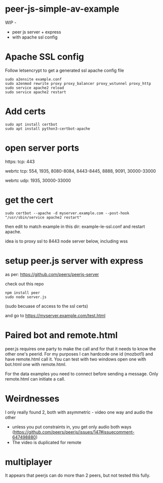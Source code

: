# peer-js-simple-av-example

WIP -

 * peer js server + express
 * with apache ssl config

# Apache SSL config

Follow letsencrypt to get a generated ssl apache config file

```
sudo a2ensite example.conf
sudo a2enmod rewrite proxy proxy_balancer proxy_wstunnel proxy_http
sudo service apache2 reload
sudo service apache2 restart
```

# Add certs

```
sudo apt install certbot
sudo apt install python3-certbot-apache
```

# open server ports

https: tcp: 443 

webrtc tcp: 554, 1935, 8080-8084, 8443-8445, 8888, 9091, 30000-33000

webrtc udp: 1935, 30000-33000

# get the cert  

`sudo certbot --apache -d myserver.example.com --post-hook "/usr/sbin/service apache2 restart"`

then edit to match example in this dir: example-le-ssl.conf and restart apache.

idea is to proxy ssl to 8443 node server below, including wss

# setup peer.js server with express

as per: https://github.com/peers/peerjs-server

check out this repo

```
npm install peer
sudo node server.js
```

(sudo becuase of access to the ssl certs)

and go to https://myserver.example.com/test.html

# Paired bot and remote.html

peer.js requires one party to make the call and for that it needs to know the other one's peerid. For my purposes I can hardcode one id (mozbot1) and have remote.html call it. You can test with two windows open one with bot.html one with remote.html.

For the data examples you need to connect before sending a message. Only remote.html can initiate a call.

# Weirdnesses

I only really found 2, both with asymmetric - video one way and audio the other

 * unless you put constraints in, you get only audio both ways (https://github.com/peers/peerjs/issues/147#issuecomment-647498880)
 * The video is duplicated for remote

# multiplayer

It appears that peerjs can do more than 2 peers, but not tested this fully.
